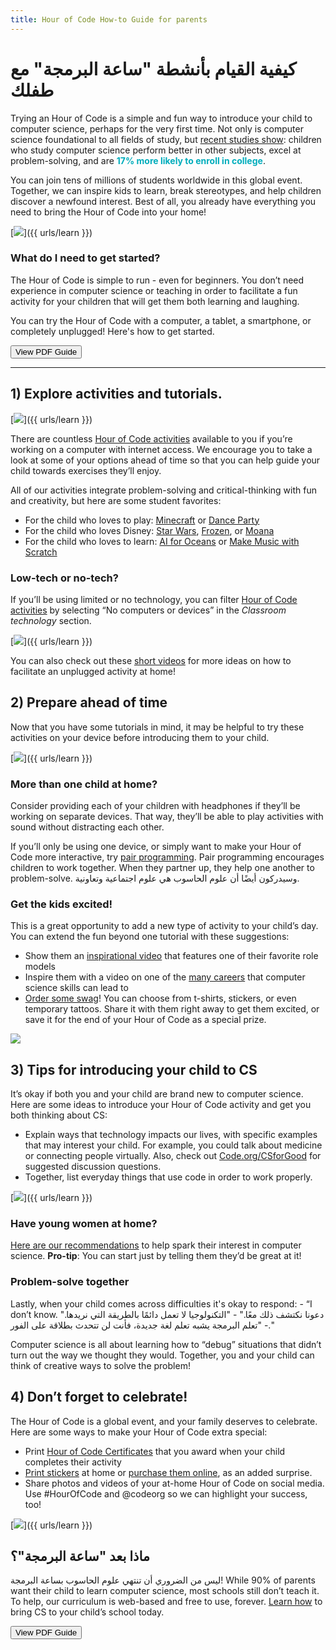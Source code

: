 ```yaml
---
title: Hour of Code How-to Guide for parents
---
```


# كيفية القيام بأنشطة "ساعة البرمجة" مع طفلك

Trying an Hour of Code is a simple and fun way to introduce your child to computer science, perhaps for the very first time. Not only is computer science foundational to all fields of study, but [recent studies show](https://medium.com/@codeorg/cs-helps-students-outperform-in-school-college-and-workplace-66dd64a69536): children who study computer science perform better in other subjects, excel at problem-solving, and are <font color="00adbc"><b>17% more likely to enroll in college</b></font>.

You can join tens of millions of students worldwide in this global event. Together, we can inspire kids to learn, break stereotypes, and help children discover a newfound interest. Best of all, you already have everything you need to bring the Hour of Code into your home!

[![](/images/fit-600/Marketing/mother-helping-her-daughter-use-a-laptop-4260325.jpg)]({{ urls/learn }})

<h3>What do I need to get started?</h3>

The Hour of Code is simple to run - even for beginners. You don’t need experience in computer science or teaching in order to facilitate a fun activity for your children that will get them both learning and laughing.

You can try the Hour of Code with a computer, a tablet, a smartphone, or completely unplugged! Here's how to get started.

[<button>View PDF Guide</button>](https://hourofcode.com/files/HourofCode-Parent-How-To.pdf)

* * *

## 1) Explore activities and tutorials.

[![](/images/fit-600/tutorials.png)]({{ urls/learn }})

There are countless [Hour of Code activities](https://hourofcode.com/us/learn) available to you if you’re working on a computer with internet access. We encourage you to take a look at some of your options ahead of time so that you can help guide your child towards exercises they’ll enjoy.

All of our activities integrate problem-solving and critical-thinking with fun and creativity, but here are some student favorites:

- For the child who loves to play: [Minecraft](https://code.org/minecraft) or [Dance Party](https://code.org/dance)
- For the child who loves Disney: [Star Wars](https://code.org/starwars), [Frozen](https://studio.code.org/s/frozen/stage/1/puzzle/1), or [Moana](https://partners.disney.com/hour-of-code?cds&cmp=vanity%7Cnatural%7Cus%7Cmoanahoc%7C)
- For the child who loves to learn: [AI for Oceans](https://code.org/oceans) or [Make Music with Scratch](https://scratch.mit.edu/projects/editor/?tutorial=music&utm_source=codeorg)

<h3>Low-tech or no-tech?</h3>

If you’ll be using limited or no technology, you can filter [Hour of Code activities](https://hourofcode.com/us/learn) by selecting “No computers or devices” in the *Classroom technology* section.

[![](/images/fit-500/Marketing/filtering-activities-hoc.jpg)]({{ urls/learn }})

You can also check out these [short videos](https://www.youtube.com/playlist?list=PLzdnOPI1iJNcpfa4LtbaIl35gqir_5XUu) for more ideas on how to facilitate an unplugged activity at home!

## 2) Prepare ahead of time

Now that you have some tutorials in mind, it may be helpful to try these activities on your device before introducing them to your child.

[![](/images/fit-600/Marketing/father-and-children-looking-at-a-laptop-4260749.jpg)]({{ urls/learn }})

<h3>More than one child at home?</h3>

Consider providing each of your children with headphones if they’ll be working on separate devices. That way, they’ll be able to play activities with sound without distracting each other.

If you’ll only be using one device, or simply want to make your Hour of Code more interactive, try [pair programming](https://www.youtube.com/watch?v=vgkahOzFH2Q). Pair programming encourages children to work together. When they partner up, they help one another to problem-solve. وسيدركون أيضًا أن علوم الحاسوب هي علوم اجتماعية وتعاونية.

<h3>Get the kids excited! </h3>

This is a great opportunity to add a new type of activity to your child’s day. You can extend the fun beyond one tutorial with these suggestions:

- Show them an [inspirational video](https://www.youtube.com/playlist?list=PLzdnOPI1iJNcadqJAZnbDYShie4gLZQQJ) that features one of their favorite role models
- Inspire them with a video on one of the [many careers](https://www.youtube.com/playlist?list=PLzdnOPI1iJNfpD8i4Sx7U0y2MccnrNZuP) that computer science skills can lead to
- [Order some swag](https://store.code.org/)! You can choose from t-shirts, stickers, or even temporary tattoos. Share it with them right away to get them excited, or save it for the end of your Hour of Code as a special prize. 

<a href="https://store.code.org/" target="_blank"><img src="/images/fit-500/Marketing/hourofcodestore.jpg"></a>

## 3) Tips for introducing your child to CS

It’s okay if both you and your child are brand new to computer science. Here are some ideas to introduce your Hour of Code activity and get you both thinking about CS:

- Explain ways that technology impacts our lives, with specific examples that may interest your child. For example, you could talk about medicine or connecting people virtually. Also, check out [Code.org/CSforGood](https://code.org/csforgood) for suggested discussion questions.
- Together, list everyday things that use code in order to work properly.

[![](/images/fit-600/Marketing/girl-sitting-on-sofa-while-using-tablet-computer-4144035.jpg)]({{ urls/learn }})

<h3>Have young women at home?</h3>

<a href="https://code.org/girls">Here are our recommendations</a> to help spark their interest in computer science. **Pro-tip**: You can start just by telling them they’d be great at it!

<h3>Problem-solve together</h3>

Lastly, when your child comes across difficulties it's okay to respond: - “I don’t know. دعونا نكتشف ذلك معًا." - "التكنولوجيا لا تعمل دائمًا بالطريقة التي نريدها." - "تعلم البرمجة يشبه تعلم لغة جديدة، فأنت لن تتحدث بطلاقة على الفور."

Computer science is all about learning how to “debug” situations that didn’t turn out the way we thought they would. Together, you and your child can think of creative ways to solve the problem!

## 4) Don’t forget to celebrate!

The Hour of Code is a global event, and your family deserves to celebrate. Here are some ways to make your Hour of Code extra special:

- Print [Hour of Code Certificates](https://staging.code.org/certificates) that you award when your child completes their activity 
- [Print stickers](https://staging.hourofcode.com/us/promote/resources#stickers) at home or [purchase them online](https://store.code.org/), as an added surprise. 
- Share photos and videos of your at-home Hour of Code on social media. Use #HourOfCode and @codeorg so we can highlight your success, too!

[![](/images/fit-600/Marketing/g8TUlHzF.jpeg)]({{ urls/learn }})

<h2>ماذا بعد "ساعة البرمجة"؟</h2>

ليس من الضروري أن تنتهي علوم الحاسوب بساعة البرمجة! While 90% of parents want their child to learn computer science, most schools still don’t teach it. To help, our curriculum is web-based and free to use, forever. [Learn how](https://code.org/yourschool) to bring CS to your child’s school today.

[<button>View PDF Guide</button>](https://hourofcode.com/files/HourofCode-Parent-How-To.pdf)